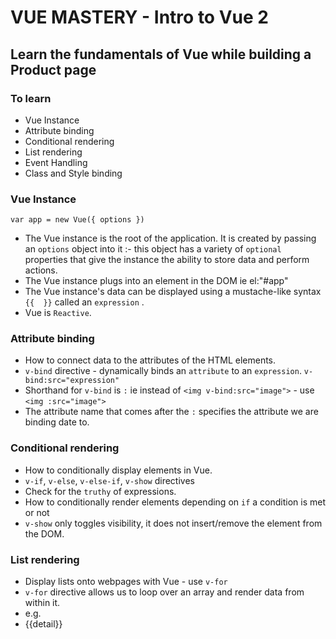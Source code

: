 # VUE MASTERY  - Intro to Vue 2
## Learn the fundamentals of Vue while building a Product page

### To learn
- Vue Instance
- Attribute binding
- Conditional rendering
- List rendering
- Event Handling
- Class and Style binding

### Vue Instance
` var app = new Vue({ options }) `
- The Vue instance is the root of the application.
It is created by passing an `options` object into it :- this object has a variety of `optional` properties that give the instance the ability to store data and perform actions.
- The Vue instance plugs into an element in the DOM ie el:"#app"
- The Vue instance's data can be displayed using a mustache-like syntax `{{  }}` called an `expression` .
- Vue is `Reactive`.

### Attribute binding
- How to connect data to the attributes of the HTML elements.
- `v-bind` directive - dynamically binds an `attribute` to an `expression`.
`v-bind:src="expression"`
- Shorthand for `v-bind` is `:` ie instead of `<img v-bind:src="image">` -  use `<img :src="image">` 
- The attribute name that comes after the `:` specifies the attribute we are binding date to.

### Conditional rendering
- How to conditionally display elements in Vue.
- `v-if`, `v-else`, `v-else-if`, `v-show` directives
- Check for the `truthy` of expressions.
- How to conditionally render elements depending on `if` a condition is met or not
- `v-show` only toggles visibility, it does not insert/remove the element from the DOM.

### List rendering
- Display lists onto webpages with Vue - use `v-for`
- `v-for` directive allows us to loop over an array and render data from within it.
- e.g. <li v-for="detail in details"> {{detail}} </li>









